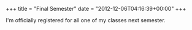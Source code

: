 +++
title = "Final Semester"
date = "2012-12-06T04:16:39+00:00"
+++

I'm officially registered for all one of my classes next semester.
			
